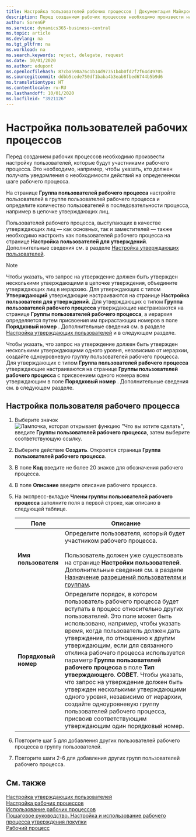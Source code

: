 ```yaml
---
title: Настройка пользователей рабочих процессов | Документация Майкрософт
description: Перед созданием рабочих процессов необходимо произвести настройку пользователей, которые будут участниками рабочего процесса. Это необходимо, например, чтобы указать, кто должен получать уведомления о необходимости действий на определенном шаге рабочего процесса.
author: SorenGP
ms.service: dynamics365-business-central
ms.topic: article
ms.devlang: na
ms.tgt_pltfrm: na
ms.workload: na
ms.search.keywords: reject, delegate, request
ms.date: 10/01/2020
ms.author: edupont
ms.openlocfilehash: 87cba590a76c1b14d97351b4b0fd2f2f64d49705
ms.sourcegitcommit: ddbb5cede750df1baba4b3eab8fbed6744b5b9d6
ms.translationtype: HT
ms.contentlocale: ru-RU
ms.lasthandoff: 10/01/2020
ms.locfileid: "3921126"
---
```

# <a name="set-up-workflow-users"></a>Настройка пользователей рабочих процессов

Перед созданием рабочих процессов необходимо произвести настройку пользователей, которые будут участниками рабочего процесса. Это необходимо, например, чтобы указать, кто должен получать уведомления о необходимости действий на определенном шаге рабочего процесса.  

На странице **Группа пользователей рабочего процесса** настройте пользователей в группе пользователей рабочего процесса и определите количество пользователей в последовательности процесса, например в цепочке утверждающих лиц.  

Пользователей рабочего процесса, выступающих в качестве утверждающих лиц — как основных, так и заместителей — также необходимо настроить как пользователей рабочего процесса на странице **Настройка пользователей для утверждений**. Дополнительные сведения см. в разделе [Настройка утверждающих пользователей](across-how-to-set-up-approval-users.md).  

> [!NOTE]  
> Чтобы указать, что запрос на утверждение должен быть утвержден несколькими утверждающими в цепочке утверждения, объедините утверждающих лиц в иерархию. Для утверждающих с типом **Утверждающий** утверждающие настраиваются на странице **Настройка пользователя для утверждений**. Для утверждающих с типом **Группа пользователей рабочего процесса** утверждающие настраиваются на странице **Группы пользователей рабочего процесса**, а иерархия определяется путем присвоения им прирастающих номеров в поле **Порядковый номер** . Дополнительные сведения см. в разделе [Настройка утверждающих пользователей](across-how-to-set-up-approval-users.md) и в следующем разделе.  
>
> Чтобы указать, что запрос на утверждение должен быть утвержден несколькими утверждающими одного уровня, независимо от иерархии, создайте одноуровневую группу пользователей рабочего процесса. Для утверждающих с типом **Группа пользователей рабочего процесса** утверждающие настраиваются на странице **Группы пользователей рабочего процесса** с присвоением одного номера всем утверждающим в поле **Порядковый номер** . Дополнительные сведения см. в следующем разделе.  

## <a name="to-set-up-a-workflow-user"></a>Настройка пользователя рабочего процесса

1. Выберите значок ![Лампочка, которая открывает функцию "Что вы хотите сделать"](media/ui-search/search_small.png "Что вы хотите сделать"), введите **Группы пользователей рабочего процесса**, затем выберите соответствующую ссылку.  
2. Выберите действие **Создать**. Откроется страница **Группа пользователей рабочего процесса**.  
3. В поле **Код** введите не более 20 знаков для обозначения рабочего процесса.  
4. В поле **Описание** введите описание рабочего процесса.  
5. На экспресс-вкладке **Члены группы пользователей рабочего процесса** заполните поля в первой строке, как описано в следующей таблице.  

    |Поле|Описание|  
    |---------------------------------|---------------------------------------|  
    |**Имя пользователя**|Определите пользователя, который будет участником рабочего процесса.<br /><br /> Пользователь должен уже существовать на странице **Настройки пользователей**. Дополнительные сведения см. в разделе [Назначение разрешений пользователям и группам](ui-define-granular-permissions.md).|  
    |**Порядковый номер**|Определите порядок, в котором пользователь рабочего процесса будет вступать в процесс относительно других пользователей. Это поле может быть использовано, например, чтобы указать время, когда пользователь должен дать утверждение, по отношению к другим утверждающим, если для связанного отклика рабочего процесса используется параметр **Группа пользователей рабочего процесса** в поле **Тип утверждающего**. **СОВЕТ.** Чтобы указать, что запрос на утверждение должен быть утвержден несколькими утверждающими одного уровня, независимо от иерархии, создайте одноуровневую группу пользователей рабочего процесса, присвоив соответствующим утверждающим один порядковый номер.|  
6. Повторите шаг 5 для добавления других пользователей рабочего процесса в группу пользователей.  
7. Повторите шаги 2-6 для добавления других групп пользователей рабочего процесса.  

## <a name="see-also"></a>См. также

[Настройка утверждающих пользователей](across-how-to-set-up-approval-users.md)  
[Настройка рабочих процессов](across-set-up-workflows.md)  
[Использование рабочих процессов](across-use-workflows.md)  
[Пошаговое руководство. Настройка и использование рабочего процесса утверждения покупки](walkthrough-setting-up-and-using-a-purchase-approval-workflow.md)  
[Рабочий процесс](across-workflow.md)  
